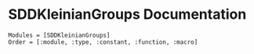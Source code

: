 # SDDKleinianGroups Documentation

```@autodocs
Modules = [SDDKleinianGroups]
Order = [:module, :type, :constant, :function, :macro]
```
